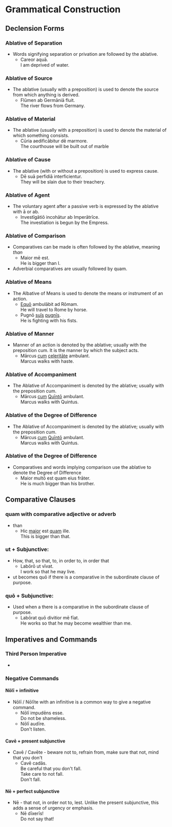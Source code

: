 # Grammatical Construction

## Declension Forms

### Ablative of Separation []("https://dcc.dickinson.edu/grammar/latin/ablative-separation")
- Words signifying separation or privation are followed by the ablative.
  - Careor aquā.<br>I am deprived of water.

### Ablative of Source []("https://dcc.dickinson.edu/grammar/latin/ablative-source-and-material")
- The ablative (usually with a preposition) is used to denote the source from which anything is derived.
  - Flūmen ab Germāniā fluit.<br>The river flows from Germany.

### Ablative of Material []("https://dcc.dickinson.edu/grammar/latin/ablative-source-and-material")
- The ablative (usually with a preposition) is used to denote the material of which something consists.
  - Cūria aedificābitur dē marmore.<br>The courthouse will be built out of marble

### Ablative of Cause []("https://dcc.dickinson.edu/grammar/latin/ablative-cause")
- The ablative (with or without a preposition) is used to express cause.
  - Dē suā perfidiā interficientur.<br>They will be slain due to their treachery.

### Ablative of Agent []("")
- The voluntary agent after a passive verb is expressed by the ablative with ā or ab.
  - Investīgātiō incohātur ab Imperātrīce.<br>The investiation is begun by the Empress.

### Ablative of Comparison []("https://dcc.dickinson.edu/grammar/latin/ablative-comparison")
- Comparatives can be made is often followed by the ablative, meaning *than*
  - Maior mē est.<br>He is bigger than I.
- Adverbial comparatives are usually followed by quam.

### Ablative of Means []("https://dcc.dickinson.edu/grammar/latin/ablative-means")
- The Albative of Means is used to denote the means or instrument of an action.
  - <ins>Equō</ins> ambulābit ad Rōmam.<br>He will travel to Rome by horse.
  - Pugnō <ins>suīs</ins> <ins>pugnīs</ins>.<br>He is fighting with his fists.

### Ablative of Manner []("https://dcc.dickinson.edu/grammar/latin/ablative-manner")
- Manner of an action is denoted by the ablative; usually with the preposition cum. It is the manner by which the subject acts.
  - Mārcus <ins>cum</ins> <ins>celeritāte</ins> ambulant.<br>Marcus walks with haste.

### Ablative of Accompaniment []("https://dcc.dickinson.edu/grammar/latin/ablative-accompaniment")
- The Ablative of Accompaniment is denoted by the ablative; usually with the preposition cum.
  - Mārcus <ins>cum</ins> <ins>Quīntō</ins> ambulant.<br>Marcus walks with Quintus.

### Ablative of the Degree of Difference []("https://dcc.dickinson.edu/grammar/latin/ablative-degree-difference")
- The Ablative of Accompaniment is denoted by the ablative; usually with the preposition cum.
  - Mārcus <ins>cum</ins> <ins>Quīntō</ins> ambulant.<br>Marcus walks with Quintus.

### Ablative of the Degree of Difference []("https://dcc.dickinson.edu/grammar/latin/ablative-degree-difference")
- Comparatives and words implying comparison use the ablative to denote the Degree of Difference
  - Maior multō est quam eius frāter.<br>He is much bigger than his brother.

## Comparative Clauses

### quam with comparative adjective or adverb
- than
  - Hic <ins>maior</ins> est <ins>quam</ins> ille.<br>This is bigger than that.


### ut + Subjunctive:
- How, that, so that, to, in order to, in order that 
  - Labōrō ut vīvat.<br>I work so that he may live.
- ut becomes quō if there is a comparative in the subordinate clause of purpose. 

### quō + Subjunctive:
- Used when a there is a comparative in the subordinate clause of purpose.
  -  Labōrat quō divitior mē fīat.<br>He works so that he may become wealthier than me.

## Imperatives and Commands

### Third Person Imperative
- 


### Negative Commands 

#### Nōlī + infinitive
- Nōlī / Nōlīte with an infinitive is a common way to give a negative command.
  - Nōlī impudēns esse.<br>Do not be shameless.
  - Nōlī audīre.<br> Don't listen.

#### Cavē + present subjunctive
- Cavē / Cavēte - beware not to, refrain from, make sure that not, mind that you don't
  - Cavē cadās.<br>Be careful that you don't fall.<br>Take care to not fall.<br>Don't fall.

#### Nē + perfect subjunctive
- Nē - that not, in order not to, lest. Unlike the present subjunctive, this adds a sense of urgency or emphasis.
  - Nē dīxerīs!<br>Do not say that!
